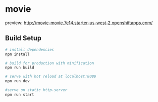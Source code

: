 # movie

preview: http://movie-movie.7e14.starter-us-west-2.openshiftapps.com/

## Build Setup

``` bash
# install dependencies
npm install

# build for production with minification
npm run build

# serve with hot reload at localhost:8080
npm run dev

#serve on static http-server
npm run start
```

